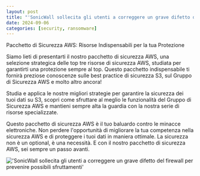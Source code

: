 ```yaml
---
layout: post
title: "'SonicWall sollecita gli utenti a correggere un grave difetto del firewall per prevenire possibili sfruttamenti'"
date: 2024-09-06
categories: [security, ransomware]
---
```


Pacchetto di Sicurezza AWS: Risorse Indispensabili per la tua Protezione

Siamo lieti di presentarti il nostro pacchetto di sicurezza AWS, una selezione strategica delle top tre risorse di sicurezza AWS, studiata per garantirti una protezione sempre al top. Questo pacchetto indispensabile ti fornirà preziose conoscenze sulle best practice di sicurezza S3, sul Gruppo di Sicurezza AWS e molto altro ancora!

Studia e applica le nostre migliori strategie per garantire la sicurezza dei tuoi dati su S3, scopri come sfruttare al meglio le funzionalità del Gruppo di Sicurezza AWS e mantieni sempre alta la guardia con la nostra serie di risorse specializzate. 

Questo pacchetto di sicurezza AWS è il tuo baluardo contro le minacce elettroniche. Non perdere l'opportunità di migliorare la tua competenza nella sicurezza AWS e di proteggere i tuoi dati in maniera ottimale. La sicurezza non è un optional, è una necessità. E con il nostro pacchetto di sicurezza AWS, sei sempre un passo avanti.

!['SonicWall sollecita gli utenti a correggere un grave difetto del firewall per prevenire possibili sfruttamenti'](/PirateSec/assets/images/2024-09-06-sonicwall-urges-users-to-patch-critical-firewall-flaw-amid-possible-exploitation.png)
